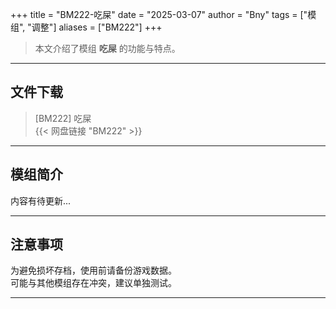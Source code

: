 +++
title = "BM222-吃屎"
date = "2025-03-07"
author = "Bny"
tags = ["模组", "调整"]
aliases = ["BM222"]
+++

> 本文介绍了模组 **吃屎** 的功能与特点。

---

## 文件下载

> [BM222] 吃屎  
{{< 网盘链接 "BM222" >}}  

---

## 模组简介

>  
内容有待更新...  

---

## 注意事项

>  
为避免损坏存档，使用前请备份游戏数据。  
可能与其他模组存在冲突，建议单独测试。  

---

